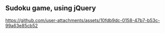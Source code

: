## Sudoku game, using jQuery


https://github.com/user-attachments/assets/10fdb9dc-0158-47b7-b53c-99a63e85cb52
